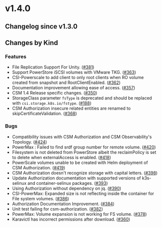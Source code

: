 # v1.4.0 

## Changelog since v1.3.0 

## Changes by Kind 

### Features 

- File Replication Support For Unity. ([#381](https://github.com/dell/csm/issues/381))
- Support PowerStore iSCSI volumes with VMware TKG. ([#363](https://github.com/dell/csm/issues/363))
- CSI-Powerscale to add client to only root clients when RO volume created from snapshot and RootClientEnabled. ([#362](https://github.com/dell/csm/issues/362))
- Documentation improvement allowing ease of access. ([#357](https://github.com/dell/csm/issues/357))
- CSM 1.4 Release specific changes. ([#350](https://github.com/dell/csm/issues/350))
- StorageClass parameter `fsType` is deprecated and should be replaced with `csi.storage.k8s.io/fstype`. ([#188](https://github.com/dell/csm/issues/188))
- CSM Authorization insecure related entities are renamed to skipCertificateValidation. ([#368](https://github.com/dell/csm/issues/368))

### Bugs 

- Compatibility issues with CSM Authorization and CSM Observability's Topology. ([#424](https://github.com/dell/csm/issues/424))
- PowerMax : Failed to find srdf group number for remote volume. ([#420](https://github.com/dell/csm/issues/420))
- Filesystem is not deleted from PowerStore albeit the reclaimPolicy is set to delete when externalAccess is enabled. ([#418](https://github.com/dell/csm/issues/418))
- PowerScale volumes unable to be created with Helm deployment of CSM Authorization. ([#419](https://github.com/dell/csm/issues/419))
- CSM Authorization doesn't recognize storage with capital letters. ([#398](https://github.com/dell/csm/issues/398))
- Update Authorization documentation with supported versions of k3s-selinux and container-selinux packages. ([#393](https://github.com/dell/csm/issues/393))
- Using Authorization without dependency on jq. ([#390](https://github.com/dell/csm/issues/390))
- CSI-PowerMax: Expanded size is not reflecting inside the container for File system volumes. ([#386](https://github.com/dell/csm/issues/386))
- Authorization Documentation Improvement. ([#384](https://github.com/dell/csm/issues/384))
- Unit test failing for csm-authorization. ([#382](https://github.com/dell/csm/issues/382))
- PowerMax: Volume expansion is not working for FS volume. ([#378](https://github.com/dell/csm/issues/378))
- Karavictl has incorrect permissions after download. ([#360](https://github.com/dell/csm/issues/360))
